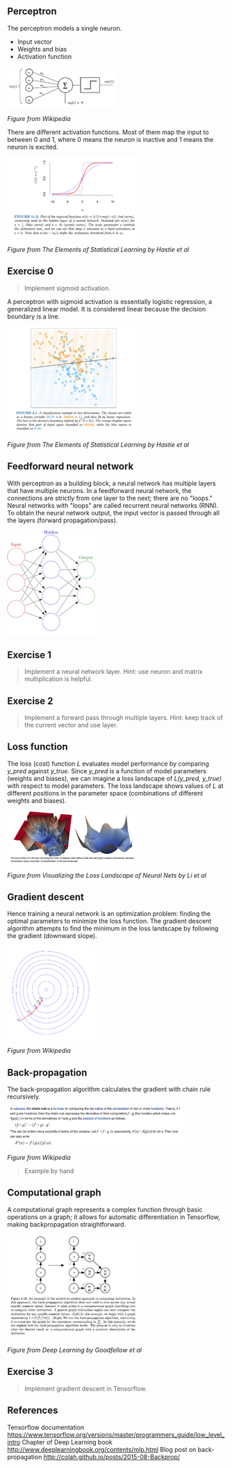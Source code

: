 ## Perceptron

The perceptron models a single neuron. 

* Input vector
* Weights and bias
* Activation function

<img src="/figures/perceptron.png" width="50%">

*Figure from Wikipedia*

There are different activation functions. Most of them map the input to between 0 and 1, where 0 means the neuron is inactive and 1 means the neuron is excited.

<img src="/figures/activation.png" width="60%">

*Figure from The Elements of Statistical Learning by Hastie et al*

## Exercise 0

> Implement sigmoid activation.

A perceptron with sigmoid activation is essentially logistic regression, a generalized linear model. It is considered linear because the decision boundary is a line.

<img src="/figures/logistic.png" width="60%">

*Figure from The Elements of Statistical Learning by Hastie et al*

## Feedforward neural network

With perceptron as a building block, a neural network has multiple layers that have multiple neurons. In a feedforward neural network, the connections are strictly from one layer to the next; there are no "loops." Neural networks with "loops" are called recurrent neural networks (RNN). To obtain the neural network output, the input vector is passed through all the layers (forward propagation/pass).

<img src="/figures/neuralnet.png" width="40%">

## Exercise 1

> Implement a neural network layer. Hint: use neuron and matrix multiplication is helpful.

## Exercise 2

> Implement a forward pass through multiple layers. Hint: keep track of the current vector and use layer.

## Loss function

The loss (cost) function *L* evaluates model performance by comparing *y_pred* against *y_true*. Since *y_pred* is a function of model parameters (weights and biases), we can imagine a loss landscape of *L(y_pred, y_true)* with respect to model parameters. The loss landscape shows values of *L* at different positions in the parameter space (combinations of different weights and biases). 

<img src="/figures/landscape.png" width="60%">

*Figure from Visualizing the Loss Landscape of Neural Nets by Li et al*

## Gradient descent

Hence training a neural network is an optimization problem: finding the optimal parameters to minimize the loss function. The gradient descent algorithm attempts to find the minimum in the loss landscape by following the gradient (downward slope).

<img src="/figures/descent.png" width="40%">

*Figure from Wikipedia*

## Back-propagation

The back-propagation algorithm calculates the gradient with chain rule recursively. 

<img src="/figures/chainrule.png" width="80%">

*Figure from Wikipedia*

> Example by hand

## Computational graph

A computational graph represents a complex function through basic operations on a graph; it allows for automatic differentiation in Tensorflow, making backpropagation straightforward.

<img src="/figures/graph.png" width="60%">

*Figure from Deep Learning by Goodfellow et al*


## Exercise 3

> Implement gradient descent in Tensorflow.

## References

Tensorflow documentation https://www.tensorflow.org/versions/master/programmers_guide/low_level_intro
Chapter of Deep Learning book http://www.deeplearningbook.org/contents/mlp.html
Blog post on back-propagation http://colah.github.io/posts/2015-08-Backprop/
